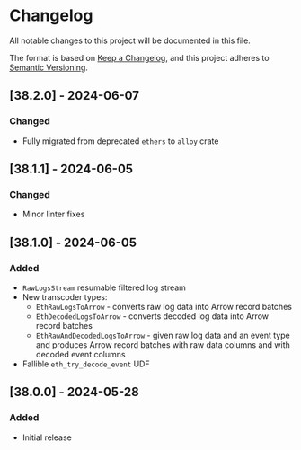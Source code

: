 # Changelog
All notable changes to this project will be documented in this file.

The format is based on [Keep a Changelog](https://keepachangelog.com/en/1.0.0/),
and this project adheres to [Semantic Versioning](https://semver.org/spec/v2.0.0.html).

## [38.2.0] - 2024-06-07
### Changed
- Fully migrated from deprecated `ethers` to `alloy` crate

## [38.1.1] - 2024-06-05
### Changed
- Minor linter fixes

## [38.1.0] - 2024-06-05
### Added
- `RawLogsStream` resumable filtered log stream
- New transcoder types:
  - `EthRawLogsToArrow` - converts raw log data into Arrow record batches
  - `EthDecodedLogsToArrow` - converts decoded log data into Arrow record batches
  - `EthRawAndDecodedLogsToArrow` - given raw log data and an event type and produces Arrow record batches with raw data columns and with decoded event columns 
- Fallible `eth_try_decode_event` UDF

## [38.0.0] - 2024-05-28
### Added
- Initial release
